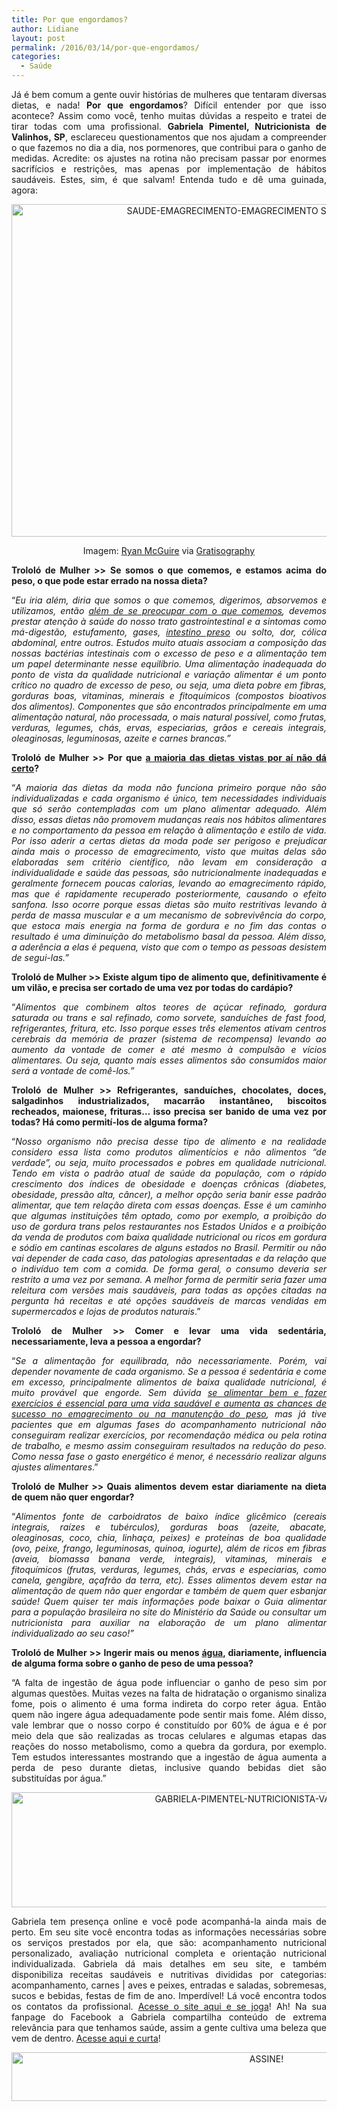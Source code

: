 ```yaml
---
title: Por que engordamos?
author: Lidiane
layout: post
permalink: /2016/03/14/por-que-engordamos/
categories:
  - Saúde
---
```

<p align="justify">
  Já é bem comum a gente ouvir histórias de mulheres que tentaram diversas dietas, e nada! <strong>Por que engordamos</strong>? Difícil entender por que isso acontece? Assim como você, tenho muitas dúvidas a respeito e tratei de tirar todas com uma profissional. <strong>Gabriela Pimentel, Nutricionista de Valinhos, SP</strong>, esclareceu questionamentos que nos ajudam a compreender o que fazemos no dia a dia, nos pormenores, que contribui para o ganho de medidas. Acredite: os ajustes na rotina não precisam passar por enormes sacrifícios e restrições, mas apenas por implementação de hábitos saudáveis. Estes, sim, é que salvam! Entenda tudo e dê uma guinada, agora:
</p>

<p align="center">
  <img class="alignnone size-full wp-image-12100" src="https://www.trololodemulher.com.br/2016/03/SAUDE-EMAGRECIMENTO-EMAGRECIMENTO-SAUDAVEL-DIETA2.jpg" alt="SAUDE-EMAGRECIMENTO-EMAGRECIMENTO SAUDAVEL-DIETA[2]" width="800" height="532" />
</p>

<p align="center">
  Imagem: <a href="http://www.laughandpee.com/" target="_blank" rel="noopener noreferrer">Ryan McGuire</a> via <a href="http://www.gratisography.com/#all" target="_blank" rel="noopener noreferrer">Gratisography</a>
</p>

<p align="justify">
  <strong>Trololó de Mulher >></strong> <b>Se somos o que comemos, e estamos acima do peso, o que pode estar errado na nossa dieta? </b>
</p>

<p align="justify">
  “<em>Eu iria além, diria que somos o que comemos, digerimos, absorvemos e utilizamos, então <a href="http://www.trololodemulher.com.br/2014/07/25/alimentacao-saudavel/" target="_blank" rel="noopener noreferrer">além de se preocupar com o que comemos</a>, devemos prestar atenção à saúde do nosso trato gastrointestinal e a sintomas como má-digestão, estufamento, gases, <a href="http://www.trololodemulher.com.br/2012/06/18/intestino-funcionando-bem/" target="_blank" rel="noopener noreferrer">intestino preso</a> ou solto, dor, cólica abdominal, entre outros. Estudos muito atuais associam a composição das nossas bactérias intestinais com o excesso de peso e a alimentação tem um papel determinante nesse equilíbrio. Uma alimentação inadequada do ponto de vista da qualidade nutricional e variação alimentar é um ponto crítico no quadro de excesso de peso, ou seja, uma dieta pobre em fibras, gorduras boas, vitaminas, minerais e fitoquímicos (compostos bioativos dos alimentos). Componentes que são encontrados principalmente em uma alimentação natural, não processada, o mais natural possível, como frutas, verduras, legumes, chás, ervas, especiarias, grãos e cereais integrais, oleaginosas, leguminosas, azeite e carnes brancas.”</em>
</p>

<p align="justify">
  <b><strong>Trololó de Mulher >></strong> Por que <a href="http://www.belezacorpoecia.com/emagrecimento-dietas/" target="_blank" rel="noopener noreferrer">a maioria das dietas vistas por aí não dá certo</a>?</b>
</p>

<p align="justify">
  “<em>A maioria das dietas da moda não funciona primeiro porque não são individualizadas e cada organismo é único, tem necessidades individuais que só serão contempladas com um plano alimentar adequado. Além disso, essas dietas não promovem mudanças reais nos hábitos alimentares e no comportamento da pessoa em relação à alimentação e estilo de vida. Por isso aderir a certas dietas da moda pode ser perigoso e prejudicar ainda mais o processo de emagrecimento, visto que muitas delas são elaboradas sem critério científico, não levam em consideração a individualidade e saúde das pessoas, são nutricionalmente inadequadas e geralmente fornecem poucas calorias, levando ao emagrecimento rápido, mas que é rapidamente recuperado posteriormente, causando o efeito sanfona. Isso ocorre porque essas dietas são muito restritivas levando à perda de massa muscular e a um mecanismo de sobrevivência do corpo, que estoca mais energia na forma de gordura e no fim das contas o resultado é uma diminuição do metabolismo basal da pessoa. Além disso, a aderência a elas é pequena, visto que com o tempo as pessoas desistem de segui-las.”</em>
</p>

<p align="justify">
  <b><strong>Trololó de Mulher >></strong> </b><b>Existe algum tipo de alimento que, definitivamente é um vilão, e precisa ser cortado de uma vez por todas do cardápio?</b>
</p>

<p align="justify">
  “<em>Alimentos que combinem altos teores de açúcar refinado, gordura saturada ou trans e sal refinado, como sorvete, sanduíches de fast food, refrigerantes, fritura, etc. Isso porque esses três elementos ativam centros cerebrais da memória de prazer (sistema de recompensa) levando ao aumento da vontade de comer e até mesmo à compulsão e vícios alimentares. Ou seja, quanto mais esses alimentos são consumidos maior será a vontade de comê-los.”</em>
</p>

<p align="justify">
  <b><strong>Trololó de Mulher >></strong> </b><b>Refrigerantes, sanduíches, chocolates, doces, salgadinhos industrializados, macarrão instantâneo, biscoitos recheados, maionese, frituras… isso precisa ser banido de uma vez por todas? Há como permití-los de alguma forma?</b>
</p>

<p align="justify">
  “<em>Nosso organismo não precisa desse tipo de alimento e na realidade considero essa lista como produtos alimentícios e não alimentos “de verdade”, ou seja, muito processados e pobres em qualidade nutricional. Tendo em vista o padrão atual de saúde da população, com o rápido crescimento dos índices de obesidade e doenças crônicas (diabetes, obesidade, pressão alta, câncer), a melhor opção seria banir esse padrão alimentar, que tem relação direta com essas doenças. Esse é um caminho que algumas instituições têm optado, como por exemplo, a proibição do uso de gordura trans pelos restaurantes nos Estados Unidos e a proibição da venda de produtos com baixa qualidade nutricional ou ricos em gordura e sódio em cantinas escolares de alguns estados no Brasil. Permitir ou não vai depender de cada caso, das patologias apresentadas e da relação que o indivíduo tem com a comida. De forma geral, o consumo deveria ser restrito a uma vez por semana. A melhor forma de permitir seria fazer uma releitura com versões mais saudáveis, para todas as opções citadas na pergunta há receitas e até opções saudáveis de marcas vendidas em supermercados e lojas de produtos naturais</em>.”
</p>

<p align="justify">
  <b><strong>Trololó de Mulher >> </strong></b><b>Comer e levar uma vida sedentária, necessariamente, leva a pessoa a engordar?</b>
</p>

<p align="justify">
  “<em>Se a alimentação for equilibrada, não necessariamente. Porém, vai depender novamente de cada organismo. Se a pessoa é sedentária e come em excesso, principalmente alimentos de baixa qualidade nutricional, é muito provável que engorde. Sem dúvida <a href="http://www.trololodemulher.com.br/2015/07/27/como-perder-a-barriga/" target="_blank" rel="noopener noreferrer">se alimentar bem e fazer exercícios é essencial para uma vida saudável e aumenta as chances de sucesso no emagrecimento ou na manutenção do peso</a>, mas já tive pacientes que em algumas fases do acompanhamento nutricional não conseguiram realizar exercícios, por recomendação médica ou pela rotina de trabalho, e mesmo assim conseguiram resultados na redução do peso. Como nessa fase o gasto energético é menor, é necessário realizar alguns ajustes alimentares</em>.”
</p>

<p align="justify">
  <b>Trololó de Mulher >> Quais alimentos devem estar diariamente na dieta de quem não quer engordar?</b>
</p>

<p align="justify">
  “<em>Alimentos fonte de carboidratos de baixo índice glicêmico (cereais integrais, raízes e tubérculos), gorduras boas (azeite, abacate, oleaginosas, coco, chia, linhaça, peixes) e proteínas de boa qualidade (ovo, peixe, frango, leguminosas, quinoa, iogurte), além de ricos em fibras (aveia, biomassa banana verde, integrais), vitaminas, minerais e fitoquímicos (frutas, verduras, legumes, chás, ervas e especiarias, como canela, gengibre, açafrão da terra, etc). Esses alimentos devem estar na alimentação de quem não quer engordar e também de quem quer esbanjar saúde! Quem quiser ter mais informações pode baixar o Guia alimentar para a população brasileira no site do Ministério da Saúde ou consultar um nutricionista para auxiliar na elaboração de um plano alimentar individualizado ao seu caso!”</em>
</p>

<p align="justify">
  <b>Trololó de Mulher >> </b><b>Ingerir mais ou menos <a href="http://www.trololodemulher.com.br/2011/06/03/agua-saude-2/" target="_blank" rel="noopener noreferrer">água</a>, diariamente, influencia de alguma forma sobre o ganho de peso de uma pessoa?</b>
</p>

<p align="justify">
  “A falta de ingestão de água pode influenciar o ganho de peso sim por algumas questões. Muitas vezes na falta de hidratação o organismo sinaliza fome, pois o alimento é uma forma indireta do corpo reter água. Então quem não ingere água adequadamente pode sentir mais fome. Além disso, vale lembrar que o nosso corpo é constituído por 60% de água e é por meio dela que são realizadas as trocas celulares e algumas etapas das reações do nosso metabolismo, como a quebra da gordura, por exemplo. Tem estudos interessantes mostrando que a ingestão de água aumenta a perda de peso durante dietas, inclusive quando bebidas diet são substituídas por água.”
</p>

<p align="center">
  <img class="alignnone size-full wp-image-11963" src="https://www.trololodemulher.com.br/2016/02/GABRIELA-PIMENTEL-NUTRICIONISTA-VALINHOS-SP.jpg" alt="GABRIELA-PIMENTEL-NUTRICIONISTA-VALINHOS-SP" width="800" height="184" />
</p>

<p align="justify">
  Gabriela tem presença online e você pode acompanhá-la ainda mais de perto. Em seu site você encontra todas as informações necessárias sobre os serviços prestados por ela, que são: acompanhamento nutricional personalizado, avaliação nutricional completa e orientação nutricional individualizada. Gabriela dá mais detalhes em seu site, e também disponibiliza receitas saudáveis e nutritivas divididas por categorias: acompanhamento, carnes | aves e peixes, entradas e saladas, sobremesas, sucos e bebidas, festas de fim de ano. Imperdível! Lá você encontra todos os contatos da profissional. <a href="http://www.gabrielanutricionista.com.br/" target="_blank" rel="noopener noreferrer">Acesse o site aqui e se joga</a>! Ah! Na sua fanpage do Facebook a Gabriela compartilha conteúdo de extrema relevância para que tenhamos saúde, assim a gente cultiva uma beleza que vem de dentro. <a href="https://www.facebook.com/gabinutricionista" target="_blank" rel="noopener noreferrer">Acesse aqui e curta</a>!
</p>

<p align="center">
  <a href="http://feedburner.google.com/fb/a/mailverify?uri=blogBichaFemea&loc=en_US" target="_blank" rel="noopener noreferrer"><img class="alignnone size-full wp-image-10439" src="https://www.trololodemulher.com.br/2014/09/ASSINE.png" alt="ASSINE!" width="800" height="78" /></a>
</p>

<p align="justify">